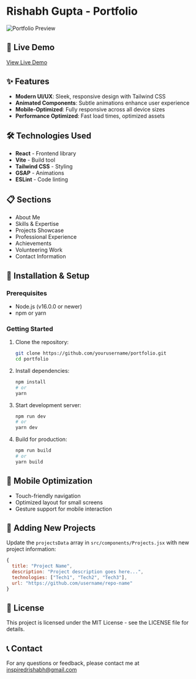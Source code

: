 # Rishabh Gupta - Portfolio

![Portfolio Preview](./src/assets/portfolio-preview.png)

## 🚀 Live Demo

[View Live Demo](https://rishabhgupta-portfolio.vercel.app)

## ✨ Features

- **Modern UI/UX**: Sleek, responsive design with Tailwind CSS
- **Animated Components**: Subtle animations enhance user experience
- **Mobile-Optimized**: Fully responsive across all device sizes
- **Performance Optimized**: Fast load times, optimized assets

## 🛠️ Technologies Used

- **React** - Frontend library
- **Vite** - Build tool
- **Tailwind CSS** - Styling
- **GSAP** - Animations
- **ESLint** - Code linting

## 📋 Sections

- About Me
- Skills & Expertise
- Projects Showcase
- Professional Experience
- Achievements
- Volunteering Work
- Contact Information

## 🔧 Installation & Setup

### Prerequisites

- Node.js (v16.0.0 or newer)
- npm or yarn

### Getting Started

1. Clone the repository:

   ```bash
   git clone https://github.com/yourusername/portfolio.git
   cd portfolio
   ```

2. Install dependencies:

   ```bash
   npm install
   # or
   yarn
   ```

3. Start development server:

   ```bash
   npm run dev
   # or
   yarn dev
   ```

4. Build for production:
   ```bash
   npm run build
   # or
   yarn build
   ```

## 📱 Mobile Optimization

- Touch-friendly navigation
- Optimized layout for small screens
- Gesture support for mobile interaction

## 💼 Adding New Projects

Update the `projectsData` array in `src/components/Projects.jsx` with new project information:

```javascript
{
  title: "Project Name",
  description: "Project description goes here...",
  technologies: ["Tech1", "Tech2", "Tech3"],
  url: "https://github.com/username/repo-name"
}
```

## 📄 License

This project is licensed under the MIT License - see the LICENSE file for details.

## 📞 Contact

For any questions or feedback, please contact me at inspiredrishabh@gmail.com

